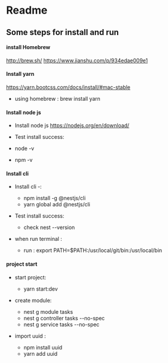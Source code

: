# Readme

## Some steps for install and run

#### install Homebrew 
http://brew.sh/
https://www.jianshu.com/p/934edae009e1



#### Install yarn
https://yarn.bootcss.com/docs/install/#mac-stable

- using homebrew : brew install yarn

#### Install node js

- Install node js https://nodejs.org/en/download/
- Test install success:

 - node -v
 - npm -v

#### Install cli
   
- Install cli -: 
  - npm install -g @nestjs/cli
  - yarn global add @nestjs/cli
   
- Test install success:
  - check nest --version


- when run terminal :
  - run : export PATH=$PATH:/usr/local/git/bin:/usr/local/bin

#### project start
- start project:
  - yarn start:dev


- create module:

  - nest g module tasks
  - nest g controller tasks --no-spec
  - nest g service tasks --no-spec

- import uuid :

  - npm install uuid
  - yarn add uuid
